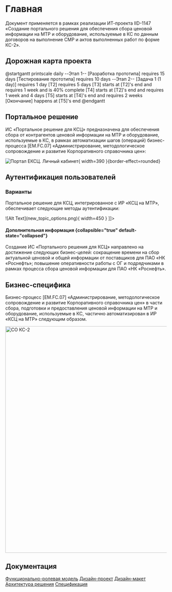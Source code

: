 # Главная
Документ применяется в рамках реализации ИТ-проекта IID-1147
«Создание портального решения для обеспечения сбора ценовой информации на МТР
и оборудование, используемые в КС по данным договоров на выполнение СМР и
актов выполненных работ по форме КС-2».

## Дорожная карта проекта

<code-block lang="plantuml">
@startgantt
printscale daily
--Этап 1--
[Разработка прототипа] requires 15 days
[Тестирование прототипа] requires 10 days
--Этап 2--
[Задача 1 (1 day)] requires 1 day
[T2] requires 5 days
[T3] starts at [T2]'s end and requires 1 week and is 40% complete
[T4] starts at [T2]'s end and requires 1 week and 4 days
[T5] starts at [T4]'s end and requires 2 weeks
[Окончание] happens at [T5]'s end 
@endgantt
</code-block>

## Портальное решение
ИС «Портальное решение для КСЦ» предназначена для обеспечения сбора от контрагентов
ценовой информации на МТР и оборудование, используемые в КС, в рамках автоматизации шагов (операций)
бизнес-процесса [EM.FC.07] «Администрирование, методологическое сопровождение и развитие
Корпоративного справочника цен»:

![Портал ЕКСЦ. Личный кабинет](eksc_overview.png){ width=390 }{border-effect=rounded}

## Аутентификация пользователей

### Варианты
Портальное решение для КСЦ, интегрированное с ИР «КСЦ на МТР», обеспечивает следующие методы аутентификации:

<tabs>
    <tab title="SSO">
        <code-block lang="plain text">![Alt Text](new_topic_options.png){ width=450 }</code-block>
    </tab>
    <tab title="2Factor">
        <code-block lang="xml">
            <![CDATA[<img src="new_topic_options.png" alt="Alt text" width="450px"/>]]></code-block>
    </tab>
</tabs>

#### Дополнительная информация {collapsible="true" default-state="collapsed"}
Создание ИС «Портального решения для КСЦ» направлено на достижение следующих бизнес-целей:
сокращение времени на сбор актуальной ценовой и общей информации от поставщиков для ПАО «НК «Роснефть»;
повышение оперативности работы с ОГ и подрядчиками в рамках процесса сбора ценовой информации для ПАО «НК «Роснефть».

## Бизнес-специфика
Бизнес-процесс [EM.FC.07] «Администрирование, методологическое сопровождение и развитие Корпоративного справочника цен» в части
сбора, подготовки и предоставления ценовой информации на МТР и оборудование, используемые в КС, частично автоматизирован в ИР «КСЦ
на МТР» следующим образом.

<img src="so_ks2.png" alt="СО КС-2" width="706" border-effect="rounded"/>


## Документация

<seealso>
<category ref="docs">
       <a href="http://127.0.0.1:81/storage/%project_id%.ФРМ_%role_model_version%.pdf" target="_blank">Функционально-ролевая модель</a>
       <a href="http://127.0.0.1:81/storage/%project_id%.Дизайн-проект_%design_project_version%.pdf" target="_blank">Дизайн-проект</a>
       <a href="https://xd.adobe.com/view/747a45c8-a9ed-4841-a836-42d3edf42ac2-2129/grid" target="_blank">Дизайн-макет</a>        
       <a href="http://127.0.0.1:81/storage/%project_id%.Solution_arch_%solution_architecture_version%.pdf" target="_blank">Архитектура решения</a>
       <a href="http://127.0.0.1:81/storage/%project_id%.Спецификация_%specification_version%.pdf" target="_blank">Спецификация</a>
</category>
</seealso>